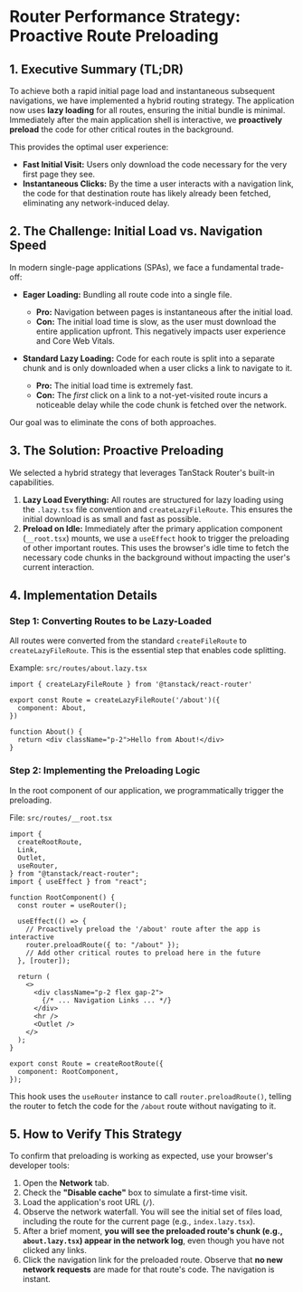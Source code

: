 # Router Performance Strategy: Proactive Route Preloading

## 1. Executive Summary (TL;DR)

To achieve both a rapid initial page load and instantaneous subsequent navigations, we have implemented a hybrid routing strategy. The application now uses **lazy loading** for all routes, ensuring the initial bundle is minimal. Immediately after the main application shell is interactive, we **proactively preload** the code for other critical routes in the background.

This provides the optimal user experience:
- **Fast Initial Visit:** Users only download the code necessary for the very first page they see.
- **Instantaneous Clicks:** By the time a user interacts with a navigation link, the code for that destination route has likely already been fetched, eliminating any network-induced delay.

## 2. The Challenge: Initial Load vs. Navigation Speed

In modern single-page applications (SPAs), we face a fundamental trade-off:

- **Eager Loading:** Bundling all route code into a single file.
  - **Pro:** Navigation between pages is instantaneous after the initial load.
  - **Con:** The initial load time is slow, as the user must download the entire application upfront. This negatively impacts user experience and Core Web Vitals.

- **Standard Lazy Loading:** Code for each route is split into a separate chunk and is only downloaded when a user clicks a link to navigate to it.
  - **Pro:** The initial load time is extremely fast.
  - **Con:** The *first* click on a link to a not-yet-visited route incurs a noticeable delay while the code chunk is fetched over the network.

Our goal was to eliminate the cons of both approaches.

## 3. The Solution: Proactive Preloading

We selected a hybrid strategy that leverages TanStack Router's built-in capabilities.

1.  **Lazy Load Everything:** All routes are structured for lazy loading using the `.lazy.tsx` file convention and `createLazyFileRoute`. This ensures the initial download is as small and fast as possible.
2.  **Preload on Idle:** Immediately after the primary application component (`__root.tsx`) mounts, we use a `useEffect` hook to trigger the preloading of other important routes. This uses the browser's idle time to fetch the necessary code chunks in the background without impacting the user's current interaction.

## 4. Implementation Details

### Step 1: Converting Routes to be Lazy-Loaded

All routes were converted from the standard `createFileRoute` to `createLazyFileRoute`. This is the essential step that enables code splitting.

Example: `src/routes/about.lazy.tsx`
```path/to/src/routes/about.lazy.tsx
import { createLazyFileRoute } from '@tanstack/react-router'

export const Route = createLazyFileRoute('/about')({
  component: About,
})

function About() {
  return <div className="p-2">Hello from About!</div>
}
```

### Step 2: Implementing the Preloading Logic

In the root component of our application, we programmatically trigger the preloading.

File: `src/routes/__root.tsx`
```path/to/src/routes/__root.tsx
import {
  createRootRoute,
  Link,
  Outlet,
  useRouter,
} from "@tanstack/react-router";
import { useEffect } from "react";

function RootComponent() {
  const router = useRouter();

  useEffect(() => {
    // Proactively preload the '/about' route after the app is interactive
    router.preloadRoute({ to: "/about" });
    // Add other critical routes to preload here in the future
  }, [router]);

  return (
    <>
      <div className="p-2 flex gap-2">
        {/* ... Navigation Links ... */}
      </div>
      <hr />
      <Outlet />
    </>
  );
}

export const Route = createRootRoute({
  component: RootComponent,
});
```
This hook uses the `useRouter` instance to call `router.preloadRoute()`, telling the router to fetch the code for the `/about` route without navigating to it.

## 5. How to Verify This Strategy

To confirm that preloading is working as expected, use your browser's developer tools:

1.  Open the **Network** tab.
2.  Check the **"Disable cache"** box to simulate a first-time visit.
3.  Load the application's root URL (`/`).
4.  Observe the network waterfall. You will see the initial set of files load, including the route for the current page (e.g., `index.lazy.tsx`).
5.  After a brief moment, **you will see the preloaded route's chunk (e.g., `about.lazy.tsx`) appear in the network log**, even though you have not clicked any links.
6.  Click the navigation link for the preloaded route. Observe that **no new network requests** are made for that route's code. The navigation is instant.